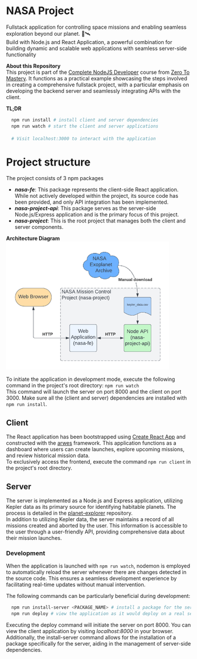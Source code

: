 # NASA Project

Fullstack application for controlling space missions and enabling seamless exploration beyond our planet. 🌌🛰️<br />
Build with Node.js and React Application, a powerful combination for building dynamic and scalable web applications with seamless server-side functionality

**About this Repository**<br />
This project is part of the [Complete NodeJS Developer](https://www.udemy.com/course/complete-nodejs-developer-zero-to-mastery/) course from [Zero To Mastery](https://zerotomastery.io/). It functions as a practical example showcasing the steps involved in creating a comprehensive fullstack project, with a particular emphasis on developing the backend server and seamlessly integrating APIs with the client.

**TL;DR**

```bash
  npm run install # install client and server dependencies
  npm run watch # start the client and server applications

  # Visit localhost:3000 to interact with the application
```

# Project structure

The project consists of 3 npm packages

- **_nasa-fe_**: This package represents the client-side React application. While not actively developed within the project, its source code has been provided, and only API integration has been implemented.
- **_nasa-project-api_**: This package serves as the server-side Node.js/Express application and is the primary focus of this project.
- **_nasa-project_**: This is the root project that manages both the client and server components.

**Architecture Diagram**<br />
<img src="docs/architecture_diagram_v2.png" style="height: 350px" />

To initiate the application in development mode, execute the following command in the project's root directory: `npm run watch`<br />
This command will launch the server on port 8000 and the client on port 3000. Make sure all the (client and server) dependencies are installed with `npm run install`.

## Client

The React application has been bootstrapped using [Create React App](https://create-react-app.dev/) and constructed with the [arwes](https://arwes.dev/) framework. This application functions as a dashboard where users can create launches, explore upcoming missions, and review historical mission data.<br />
To exclusively access the frontend, execute the command `npm run client` in the project's root directory.

## Server

The server is implemented as a Node.js and Express application, utilizing Kepler data as its primary source for identifying habitable planets. The process is detailed in the [planet-explorer](https://github.com/ThomasCode92/planet-explorer) repository.<br />
In addition to utilizing Kepler data, the server maintains a record of all missions created and aborted by the user. This information is accessible to the user through a user-friendly API, providing comprehensive data about their mission launches.

### Development

When the application is launched with `npm run watch`, nodemon is employed to automatically reload the server whenever there are changes detected in the source code. This ensures a seamless development experience by facilitating real-time updates without manual intervention.

The following commands can be particularly beneficial during development:

```bash
  npm run install-server <PACKAGE_NAME> # install a package for the server
  npm run deploy # view the application as it would deploy on a real server
```

Executing the deploy command will initiate the server on port 8000. You can view the client application by visiting _localhost:8000_ in your browser. Additionally, the install-server command allows for the installation of a package specifically for the server, aiding in the management of server-side dependencies.

